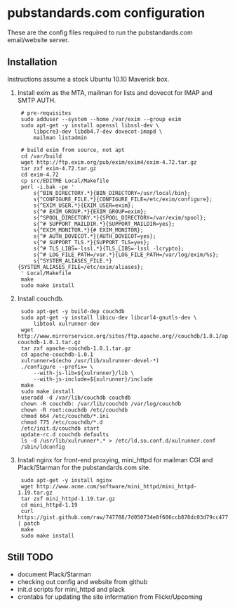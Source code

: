 pubstandards.com configuration
==============================

These are the config files required to run the pubstandards.com email/website
server.


Installation
------------
Instructions assume a stock Ubuntu 10.10 Maverick box.

1. Install exim as the MTA, mailman for lists and dovecot for IMAP and 
   SMTP AUTH.

        # pre-requisites
        sudo adduser --system --home /var/exim --group exim
        sudo apt-get -y install openssl libssl-dev \
            libpcre3-dev libdb4.7-dev dovecot-imapd \
            mailman listadmin
        
        # build exim from source, not apt
        cd /var/build
        wget http://ftp.exim.org/pub/exim/exim4/exim-4.72.tar.gz
        tar zxf exim-4.72.tar.gz
        cd exim-4.72
        cp src/EDITME Local/Makefile
        perl -i.bak -pe '
            s{^BIN_DIRECTORY.*}{BIN_DIRECTORY=/usr/local/bin};
            s{^CONFIGURE_FILE.*}{CONFIGURE_FILE=/etc/exim/configure};
            s{^EXIM_USER.*}{EXIM_USER=exim};
            s{^# EXIM_GROUP.*}{EXIM_GROUP=exim};
            s{^SPOOL_DIRECTORY.*}{SPOOL_DIRECTORY=/var/exim/spool};
            s{^# SUPPORT_MAILDIR.*}{SUPPORT_MAILDIR=yes};
            s{^EXIM_MONITOR.*}{# EXIM_MONITOR};
            s{^# AUTH_DOVECOT.*}{AUTH_DOVECOT=yes};
            s{^# SUPPORT_TLS.*}{SUPPORT_TLS=yes};
            s{^# TLS_LIBS=-lssl.*}{TLS_LIBS=-lssl -lcrypto};
            s{^# LOG_FILE_PATH=/var.*}{LOG_FILE_PATH=/var/log/exim/%s};
            s{^SYSTEM_ALIASES_FILE.*}{SYSTEM_ALIASES_FILE=/etc/exim/aliases};
        ' Local/Makefile
        make
        sudo make install

2. Install couchdb.

        sudo apt-get -y build-dep couchdb
        sudo apt-get -y install libicu-dev libcurl4-gnutls-dev \
            libtool xulrunner-dev
        wget http://www.mirrorservice.org/sites/ftp.apache.org//couchdb/1.0.1/apache-couchdb-1.0.1.tar.gz
        tar zxf apache-couchdb-1.0.1.tar.gz
        cd apache-couchdb-1.0.1
        xulrunner=$(echo /usr/lib/xulrunner-devel-*)
        ./configure --prefix= \
            --with-js-lib=${xulrunner}/lib \
            --with-js-include=${xulrunner}/include
        make
        sudo make install
        useradd -d /var/lib/couchdb couchdb
        chown -R couchdb: /var/lib/couchdb /var/log/couchdb
        chown -R root:couchdb /etc/couchdb
        chmod 664 /etc/couchdb/*.ini
        chmod 775 /etc/couchdb/*.d
        /etc/init.d/couchdb start
        update-rc.d couchdb defaults
        ls -d /usr/lib/xulrunner*.* > /etc/ld.so.conf.d/xulrunner.conf
        /sbin/ldconfig

3. Install nginx for front-end proxying, mini_httpd for mailman CGI 
   and Plack/Starman for the pubstandards.com site.

        sudo apt-get -y install nginx
        wget http://www.acme.com/software/mini_httpd/mini_httpd-1.19.tar.gz
        tar zxf mini_httpd-1.19.tar.gz
        cd mini_httpd-1.19
        curl https://gist.github.com/raw/747788/7d050734e8f606ccb878dc03d79cc47798f1f959/mini_httpd.patch | patch
        make
        sudo make install


Still TODO
----------
* document Plack/Starman
* checking out config and website from github
* init.d scripts for mini_httpd and plack
* crontabs for updating the site information from Flickr/Upcoming

